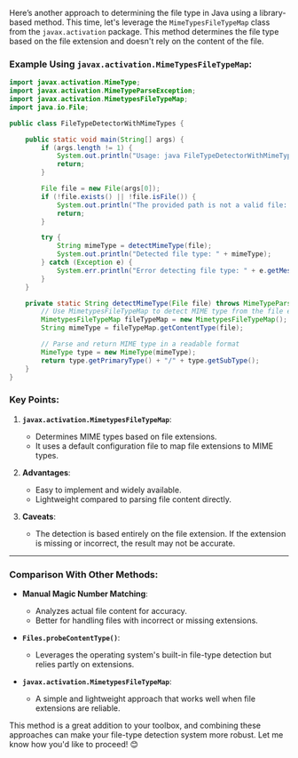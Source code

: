Here’s another approach to determining the file type in Java using a library-based method. This time, let's leverage the `MimeTypesFileTypeMap` class from the `javax.activation` package. This method determines the file type based on the file extension and doesn't rely on the content of the file.

### Example Using `javax.activation.MimeTypesFileTypeMap`:

```java
import javax.activation.MimeType;
import javax.activation.MimeTypeParseException;
import javax.activation.MimetypesFileTypeMap;
import java.io.File;

public class FileTypeDetectorWithMimeTypes {

    public static void main(String[] args) {
        if (args.length != 1) {
            System.out.println("Usage: java FileTypeDetectorWithMimeTypes <file-path>");
            return;
        }

        File file = new File(args[0]);
        if (!file.exists() || !file.isFile()) {
            System.out.println("The provided path is not a valid file: " + file.getAbsolutePath());
            return;
        }

        try {
            String mimeType = detectMimeType(file);
            System.out.println("Detected file type: " + mimeType);
        } catch (Exception e) {
            System.err.println("Error detecting file type: " + e.getMessage());
        }
    }

    private static String detectMimeType(File file) throws MimeTypeParseException {
        // Use MimetypesFileTypeMap to detect MIME type from the file extension
        MimetypesFileTypeMap fileTypeMap = new MimetypesFileTypeMap();
        String mimeType = fileTypeMap.getContentType(file);

        // Parse and return MIME type in a readable format
        MimeType type = new MimeType(mimeType);
        return type.getPrimaryType() + "/" + type.getSubType();
    }
}
```

### Key Points:
1. **`javax.activation.MimetypesFileTypeMap`**:
   - Determines MIME types based on file extensions.
   - It uses a default configuration file to map file extensions to MIME types.

2. **Advantages**:
   - Easy to implement and widely available.
   - Lightweight compared to parsing file content directly.

3. **Caveats**:
   - The detection is based entirely on the file extension. If the extension is missing or incorrect, the result may not be accurate.

---

### Comparison With Other Methods:
- **Manual Magic Number Matching**:
  - Analyzes actual file content for accuracy.
  - Better for handling files with incorrect or missing extensions.

- **`Files.probeContentType()`**:
  - Leverages the operating system's built-in file-type detection but relies partly on extensions.

- **`javax.activation.MimetypesFileTypeMap`**:
  - A simple and lightweight approach that works well when file extensions are reliable.

This method is a great addition to your toolbox, and combining these approaches can make your file-type detection system more robust. Let me know how you'd like to proceed! 😊
